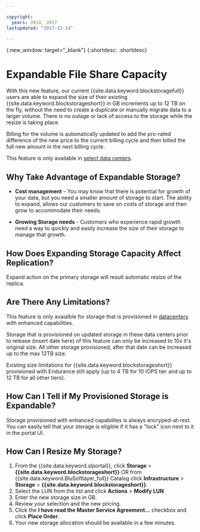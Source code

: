 ```yaml
---

copyright:
  years: 2014, 2017
lastupdated: "2017-12-14"

---
```

{:new_window: target="_blank"}
{:shortdesc: .shortdesc}

# Expandable File Share Capacity

With this new feature, our current {{site.data.keyword.blockstoragefull}} users are able to expand the size of their existing {{site.data.keyword.blockstorageshort}} in GB increments up to 12 TB on the fly, without the need to create a duplicate or manually  migrate data to a larger volume.  There is no outage or lack of access to the storage while the resize is taking place. 

Billing for the volume is automatically updated to add the pro-rated difference of the new price to the current billing cycle and then billed the full new amount in the next billing cycle.

This feature is only available in [select data centers](new-ibm-block-and-file-storage-location-and-features.html). 

## Why Take Advantage of Expandable Storage?

- **Cost management** – You may know that there is potential for growth of your data, but you need a smaller amount of storage to start. The ability to expand, allows our customers to save on costs of storage and then grow to accommodate their needs.  

- **Growing Storage needs** - Customers who experience rapid growth need a way to quickly and easily increase the size of their storage to manage that growth.

## How Does Expanding Storage Capacity Affect Replication?

Expand action on the primary storage will result automatic resize of the replica. 

## Are There Any Limitations?

This feature is only avaialble for storage that is provisioned in [datacenters](new-ibm-block-and-file-storage-location-and-features.html) with enhanced capabilities. 

Storage that is provisioned on updated storage in these data centers prior to release (insert date here) of this feature can only be increased to 10x it's original size.  All other storage provisioned, after that date can be increased up to the max 12TB size. 

Existing size limitations for {{site.data.keyword.blockstorageshort}} provisioned with Endurance still apply (up to 4 TB for 10 IOPS tier and up to 12 TB for all other tiers).

## How Can I Tell if My Provisioned Storage is Expandable?

Storage provisioned with enhanced capabilites is always encryped-at-rest.  You can easily tell that your storage is eligible if it has a "lock" icon next to it in the portal UI. 

## How Can I Resize My Storage?

1. From the {{site.data.keyword.slportal}}, click **Storage** > **{{site.data.keyword.blockstorageshort}}** OR from {{site.data.keyword.BluSoftlayer_full}} Catalog click **Infrastructure** > **Storage** > **{{site.data.keyword.blockstorageshort}}**.
2. Select the LUN from the list and click **Actions** > **Modify LUN**
3. Enter the new storage size in GB.
4. Review your selection and the new pricing.
5. Click the **I have read the Master Service Agreement...** checkbox and click **Place Order**.
6. Your new storage allocation should be available in a few minutes.
  
